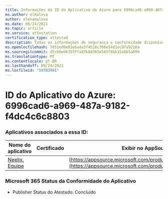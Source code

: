 ```yaml
---
title: Informações da ID do Aplicativo do Azure para 6996cad6-a969-487a-9182-f4dc4c6c8803
ms.author: elmalova
author: elenamalova
ms.date: 09/24/2021
ms.topic: article
ms.service: attestation
certification_type: attested
description: Todas as informações de segurança e conformidade disponíveis para 6996cad6-a969-487a-9182-f4dc4c6c8803.
ms.openlocfilehash: 7d51ed6e03e6ada3f4518c768e54d1ec97a9216a
ms.sourcegitcommit: d5c60e66355ffa8fb84565e565f8bb15a665a099
ms.translationtype: MT
ms.contentlocale: pt-BR
ms.lasthandoff: 09/24/2021
ms.locfileid: "59783991"
---
```

# <a name="azure-app-id-6996cad6-a969-487a-9182-f4dc4c6c8803"></a>ID do Aplicativo do Azure: 6996cad6-a969-487a-9182-f4dc4c6c8803


### <a name="apps-associated-with-this-id"></a>Aplicativos associados a essa ID:
| **Nome do aplicativo** | **Certificado** | **Exibir no AppSource** |
|--------------|---------------|-----------------------|
| [Neelix. Equipe](https://docs.microsoft.com/microsoft-365-app-certification/forward/WA200003047) |  | [https://appsource.microsoft.com/product/office/WA200003047](https://appsource.microsoft.com/product/office/WA200003047) |

### <a name="microsoft-365-app-compliance-status"></a>Microsoft 365 Status da Conformidade do Aplicativo
- Publisher Status do Atestado: Concluído
